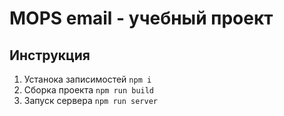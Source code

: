 # MOPS email - учебный проект

## Инструкция

1.  Устанока записимостей `npm i`
2.  Сборка проекта `npm run build`
3.  Запуск сервера `npm run server`
